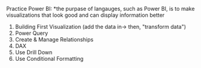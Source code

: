 Practice Power BI:
*the purpase of langauges, such as Power BI, is to make visualizations that look good and can display information better
1. Building First Visualization (add the data in-> then, "transform data")
2. Power Query
3. Create & Manage Relationships
4. DAX
5. Use Drill Down
6. Use Conditional Formatting 

